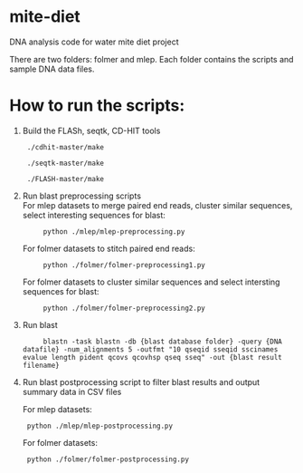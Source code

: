 # mite-diet
DNA analysis code for water mite diet project

There are two folders: folmer and mlep. Each folder contains the scripts and sample DNA data files.

# How to run the scripts:
1. Build the FLASh, seqtk, CD-HIT tools

		./cdhit-master/make 
		
		./seqtk-master/make
		
		./FLASH-master/make

2. Run blast preprocessing scripts  
	For mlep datasets to merge paired end reads, cluster similar sequences, select interesting sequences for blast:
		
			python ./mlep/mlep-preprocessing.py 
 
	For folmer datasets to stitch paired end reads:
		
			python ./folmer/folmer-preprocessing1.py  
		
	For folmer datasets to cluster similar sequences and select intersting sequences for blast:
			
			python ./folmer/folmer-preprocessing2.py  

3. Run blast 
			
			blastn -task blastn -db {blast database folder} -query {DNA datafile} -num_alignments 5 -outfmt "10 qseqid sseqid sscinames evalue length pident qcovs qcovhsp qseq sseq" -out {blast result filename}

4. Run blast postprocessing script to filter blast results and output summary data in CSV files
	
	For mlep datasets:
		
		python ./mlep/mlep-postprocessing.py  
	
	For folmer datasets:
		
		python ./folmer/folmer-postprocessing.py



